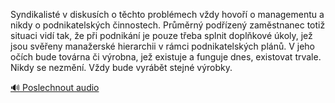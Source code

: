 
Syndikalisté v diskusích o těchto problémech vždy hovoří o managementu a nikdy o podnikatelských činnostech. Průměrný podřízený zaměstnanec totiž situaci vidí tak, že při podnikání je pouze třeba splnit doplňkové úkoly, jež jsou svěřeny manažerské hierarchii v rámci podnikatelských plánů. V jeho očích bude továrna či výrobna, jež existuje a funguje dnes, existovat trvale. Nikdy se nezmění. Vždy bude vyrábět stejné výrobky.

[🔊 Poslechnout audio](/data/7-paragraphs/audio/chapter_162/para_004-Syndikalist-v-diskusch-o-tchto-problmech-vdy.mp3)
